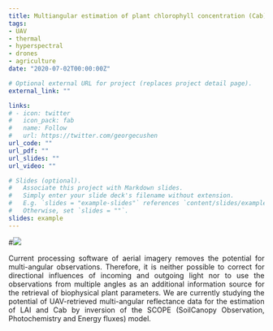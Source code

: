 ```yaml
---
title: Multiangular estimation of plant chlorophyll concentration (Cab), and canopy leaf area index (LAI) using radiative transfer modeling.
tags:
- UAV
- thermal
- hyperspectral
- drones
- agriculture
date: "2020-07-02T00:00:00Z"

# Optional external URL for project (replaces project detail page).
external_link: ""

links:
# - icon: twitter
#   icon_pack: fab
#   name: Follow
#   url: https://twitter.com/georgecushen
url_code: ""
url_pdf: ""
url_slides: ""
url_video: ""

# Slides (optional).
#   Associate this project with Markdown slides.
#   Simply enter your slide deck's filename without extension.
#   E.g. `slides = "example-slides"` references `content/slides/example-slides.md`.
#   Otherwise, set `slides = ""`.
slides: example
---
```


#![](/project/at_files/atdylan.JPG)

<div style = "text-align: justify">

Current processing software of aerial imagery removes the potential for multi-angular observations. Therefore, it is neither possible to correct for directional influences of incoming and outgoing light nor to use the observations from multiple angles as an additional information source for the retrieval of biophysical plant parameters. We are currently studying the potential of UAV-retrieved multi-angular reflectance data for the estimation of LAI and Cab by inversion of the SCOPE (SoilCanopy  Observation,  Photochemistry  and  Energy  fluxes) model.
</div>
